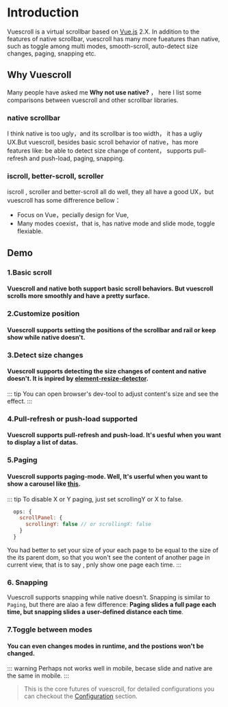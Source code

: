 # Introduction

Vuescroll is a virtual scrollbar based on [Vue.js](https://github.com/vuejs/vue) 2.X. In addition to the features of native scrollbar, vuescroll has many more fueatures than native, such as toggle among multi modes, smooth-scroll, auto-detect size changes, paging, snapping etc.

## Why Vuescroll
Many people have asked me  **Why not use native?** ， here I list some comparisons between vuescroll and other scrollbar libraries.
### native scrollbar
I think native is too ugly，and its scrollbar is too width， it has a ugliy UX.But vuescroll, besides basic scroll behavior of native，has more features like: be able to detect size change of content， supports pull-refresh and push-load, paging, snapping. 
### iscroll, better-scroll, scroller
iscroll , scroller and better-scroll all do well,  they all have a good UX，but vuescroll has some diffrerence bellow：
* Focus on Vue，pecially design for Vue, 
* Many modes coexist，that is, has native mode and slide mode, toggle flexiable.
## Demo
### 1.Basic scroll
#### Vuescroll and native both support basic scroll behaviors. But vuescroll scrolls more smoothly and have a pretty surface.

<ClientOnly>
<Guide-Inroduction-OrdinaryScroll />
</ClientOnly>

### 2.Customize position

#### Vuescroll supports setting the positions of the scrollbar and rail or keep show while native doesn't.

<ClientOnly>
<Guide-Inroduction-SetPositionAndKeepShow />
</ClientOnly>

### 3.Detect size changes
#### Vuescroll supports detecting the size changes of content and native doesn't. It is inpired by [element-resize-detector](https://github.com/wnr/element-resize-detector).
::: tip
    You can open browser's dev-tool to adjust content's size and see the effect.
:::
<ClientOnly>
<Guide-Inroduction-DetectSizeChange />
</ClientOnly>

### 4.Pull-refresh or push-load supported
#### Vuescroll supports pull-refresh and push-load. It's uesful when you want to display a list of datas.

<ClientOnly>
<Guide-Inroduction-PullRefreshOrPushLoad />
</ClientOnly>

### 5.Paging
#### Vuescroll supports paging-mode. Well, It's userful when you want to show a carousel like [this](http://element-cn.eleme.io/#/zh-CN/component/carousel). 

<ClientOnly>
<Guide-Inroduction-Paging />
</ClientOnly>

::: tip
To disable X or Y paging, just set scrollingY or X to false.
```javascript
  ops: {
    scrollPanel: {
      scrollingY: false // or scrollingX: false
    }
  }
```

You had better to set your size of your each page to be equal to the size of the its parent dom, so that you won't see the content of another page in current view, that is to say , pnly show one page each time.
:::

### 6. Snapping
Vuescroll supports snapping while native doesn't. Snapping is similar to `Paging`, but there are alao a few difference: **Paging slides a full page each time, but snapping slides a user-defined distance each time**. 

<ClientOnly>
<Guide-Inroduction-Snapping />
</ClientOnly>

### 7.Toggle between modes
#### You can even changes modes in runtime, and the postions won't be changed.
<ClientOnly>
<Guide-Inroduction-SwitchMode />
</ClientOnly>

::: warning
  Perhaps not works well in mobile, becase slide and native are the same in mobile. 
:::

> This is the core futures of vuescroll, for detailed configurations you can checkout the [Configuration](Configuration.html) section.

